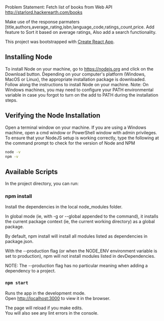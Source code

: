 Problem Statement: Fetch list of books from Web API http://starlord.hackerearth.com/books
 
Make use of the response parmaters [title,authors,average_rating,isbn,language_code,ratings_count,price. Add feature to Sort it based on average ratings, Also add a search functionality.

This project was bootstrapped with [Create React App](https://github.com/facebook/create-react-app).


## Installing Node
To install Node on your machine, go to https://nodejs.org and click on the Download button. Depending on your computer's platform (Windows, MacOS or Linux), the appropriate installation package is downloaded.
Follow along the instructions to install Node on your machine. 
Note: On Windows machines, you may need to configure your PATH environmental variable in case you forgot to turn on the add to PATH during the installation steps.

## Verifying the Node Installation
Open a terminal window on your machine. If you are using a Windows machine, open a cmd window or PowerShell window with admin privileges.
To ensure that your NodeJS setup is working correctly, type the following at the command prompt to check for the version of Node and NPM
```bash
node -v
npm -v
```


## Available Scripts

In the project directory, you can run:

### npm install
Install the dependencies in the local node_modules folder.

In global mode (ie, with -g or --global appended to the command), it installs the current package context (ie, the current working directory) as a global package.

By default, npm install will install all modules listed as dependencies in package.json.

With the --production flag (or when the NODE_ENV environment variable is set to production), npm will not install modules listed in devDependencies.

NOTE: The --production flag has no particular meaning when adding a dependency to a project.

### `npm start`

Runs the app in the development mode.<br>
Open [http://localhost:3000](http://localhost:3000) to view it in the browser.

The page will reload if you make edits.<br>
You will also see any lint errors in the console.


